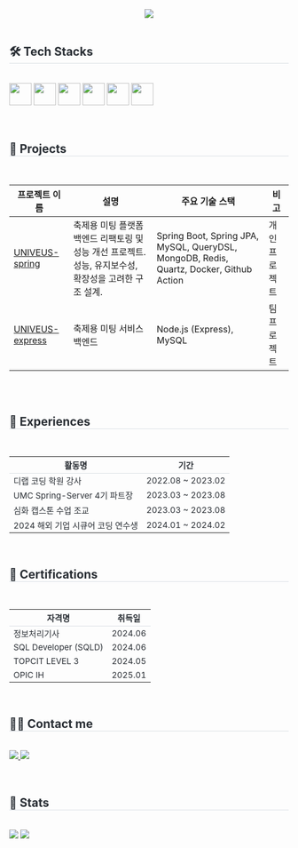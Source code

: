 <div align= "center">
    <img src="https://capsule-render.vercel.app/api?type=waving&color=2b4d9c&height=120&text=&animation=&fontColor=000000&fontSize=60" />
</div>

<br>

<div style="text-align: left;">
    <h2 style="border-bottom: 1px solid #d8dee4; color: #282d33;"> 🛠️ Tech Stacks </h2> 
    <br> 
    <div style="text-align: left;">
        <img src="https://raw.githubusercontent.com/marwin1991/profile-technology-icons/refs/heads/main/icons/spring_boot.png" width="40">
        <img src="https://raw.githubusercontent.com/marwin1991/profile-technology-icons/refs/heads/main/icons/spring.png" width="40">
        <img src="https://raw.githubusercontent.com/marwin1991/profile-technology-icons/refs/heads/main/icons/mysql.png" width="40">
        <img src="https://raw.githubusercontent.com/marwin1991/profile-technology-icons/refs/heads/main/icons/javascript.png" width="40">
        <img src="https://raw.githubusercontent.com/marwin1991/profile-technology-icons/refs/heads/main/icons/node_js.png" width="40">
        <img src="https://raw.githubusercontent.com/marwin1991/profile-technology-icons/refs/heads/main/icons/express.png" width="40">
        <br/>
    </div>
</div>


<br>
<br>

<h2 style="border-bottom: 1px solid #d8dee4; color: #282d33;">📌 Projects</h2>
<br>

| 프로젝트 이름 | 설명 | 주요 기술 스택 | 비고 |
|---------------|------|----------------|------|
| [UNIVEUS-spring](https://github.com/isyoudwn/univeus) | 축제용 미팅 플랫폼 백엔드 리팩토링 및 성능 개선 프로젝트. 성능, 유지보수성, 확장성을 고려한 구조 설계. | Spring Boot, Spring JPA, MySQL, QueryDSL, MongoDB, Redis, Quartz, Docker, Github Action| 개인 프로젝트 |
| [UNIVEUS-express](https://github.com/UMC-UNIVEUS/UNIVEUS-backend-before-festival) | 축제용 미팅 서비스 백엔드 | Node.js (Express), MySQL | 팀 프로젝트 |

<br>
<br>


<!-- 경험 -->
<div style="text-align: left;">
    <h2 style="border-bottom: 1px solid #d8dee4; color: #282d33;">📌 Experiences</h2>
    <br>
    <table style="width:100%; border-collapse: collapse; font-size: 15px; color: #282d33;">
        <thead>
            <tr style="border-bottom: 1px solid #d8dee4;">
                <th>활동명</th>
                <th>기간</th>
            </tr>
        </thead>
        <tbody>
            <tr>
                <td>디랩 코딩 학원 강사</td>
                <td>2022.08 ~ 2023.02</td>
            </tr>
            <tr>
                <td>UMC Spring-Server 4기 파트장</td>
                <td>2023.03 ~ 2023.08</td>
            </tr>
            <tr>
                <td>심화 캡스톤 수업 조교</td>
                <td>2023.03 ~ 2023.08</td>
            </tr>
            <tr>
                <td>2024 해외 기업 시큐어 코딩 연수생</td>
                <td>2024.01 ~ 2024.02</td>
            </tr>
        </tbody>
    </table>
</div>

<br>

<!-- 자격증 -->
<div style="text-align: left;">
    <h2 style="border-bottom: 1px solid #d8dee4; color: #282d33;">📌 Certifications</h2>
    <br>
    <table style="width:100%; border-collapse: collapse; font-size: 15px; color: #282d33;">
        <thead>
            <tr style="border-bottom: 1px solid #d8dee4;">
                <th>자격명</th>
                <th>취득일</th>
            </tr>
        </thead>
        <tbody>
            <tr>
                <td>정보처리기사</td>
                <td>2024.06</td>
            </tr>
            <tr>
                <td>SQL Developer (SQLD)</td>
                <td>2024.06</td>
            </tr>
            <tr>
                <td>TOPCIT LEVEL 3</td>
                <td>2024.05</td>
            </tr>
            <tr>
                <td>OPIC IH</td>
                <td>2025.01</td>
            </tr>
        </tbody>
    </table>
</div>

<br>

<div style="text-align: left;">
    <h2 style="border-bottom: 1px solid #d8dee4; color: #282d33;"> 🧑‍💻 Contact me </h2> 
    <br> 
    <div style="text-align: left;"> 
        <a href="https://velog.io/@yuze_dbwm">
            <img src="https://img.shields.io/badge/Velog-20C997?style=for-the-badge&logo=Velog&logoColor=white">
        </a>
        <a href="mailto:dlacodus0407@gmail.com">
            <img src="https://img.shields.io/badge/Gmail-EA4335?style=for-the-badge&logo=Gmail&logoColor=white">
        </a>
    </div>  
    <br> 
</div>

<br>

<div style="text-align: left;"> 
    <h2 style="border-bottom: 1px solid #d8dee4; color: #282d33;"> 🏅 Stats </h2> 
    <br>
    <div style="text-align: left;">
        <img src="https://github-readme-stats.vercel.app/api?username=isyoudwn&bg_color=60,f5f5f5,1a1957&title_color=000000&text_color=000000"/>
        <img src="https://github-readme-stats.vercel.app/api/top-langs/?username=isyoudwn&layout=compact&bg_color=60,f5f5f5,1a1957&title_color=000000&text_color=000000"/>
    </div> 
</div>
